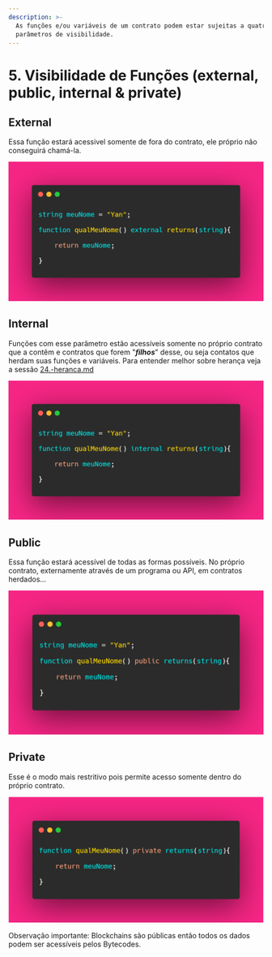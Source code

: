 ```yaml
---
description: >-
  As funções e/ou variáveis de um contrato podem estar sujeitas a quatro
  parâmetros de visibilidade.
---
```


# 5. Visibilidade de Funções (external, public, internal & private)

## External

Essa função estará acessivel somente de fora do contrato, ele próprio não conseguirá chamá-la.

![](<../assets/image(39).png>)

## Internal

Funções com esse parâmetro estão acessíveis somente no próprio contrato que a contêm e contratos que forem "_**filhos**_" desse, ou seja contatos que herdam suas funções e variáveis. Para entender melhor sobre herança veja a sessão [24.-heranca.md](extra-avancado/24.-heranca.md "mention")

![](<../assets/image(102).png>)

## Public

Essa função estará acessível de todas as formas possíveis. No próprio contrato, externamente através de um programa ou API, em contratos herdados...

![](<../assets/image(38).png>)

## Private

Esse é o modo mais restritivo pois permite acesso somente dentro do próprio contrato.

![](<../assets/image(12).png>)

Observação importante: Blockchains são públicas então todos os dados podem ser acessíveis pelos Bytecodes.
